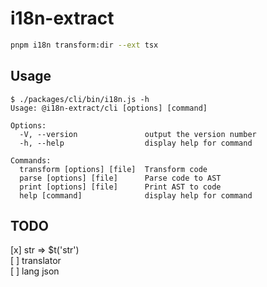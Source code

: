 # i18n-extract

```sh
pnpm i18n transform:dir --ext tsx
```

## Usage

```
$ ./packages/cli/bin/i18n.js -h
Usage: @i18n-extract/cli [options] [command]

Options:
  -V, --version               output the version number
  -h, --help                  display help for command

Commands:
  transform [options] [file]  Transform code
  parse [options] [file]      Parse code to AST
  print [options] [file]      Print AST to code
  help [command]              display help for command
```

## TODO

[x] str => $t('str')  
[ ] translator  
[ ] lang json  
